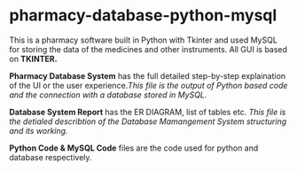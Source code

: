 # pharmacy-database-python-mysql

This is a pharmacy software built in Python with Tkinter and used MySQL for storing the data of the medicines and other instruments. All GUI is based on **TKINTER.**

**Pharmacy Database System** has the full detailed step-by-step explaination of the UI or the user experience.*This file is the output of Python based code and the connection with a database stored in MySQL.*

**Database System Report** has the ER DIAGRAM, list of tables etc. 
*This file is the detialed describtion of the Database Mamangement System structuring and its working.*

**Python Code & MySQL Code** files are the code used for python and database respectively.
